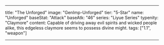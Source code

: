 ---

title: "The Unforged"
image: "GenImp-Unforged"
tier: "5-Star"
name: "Unforged"
baseStat: "Attack"
baseAtk: "46"
series: "Liyue Series"
typenity: "Claymore"
content: Capable of driving away evil spirits and wicked people alike, this edgeless claymore seems to possess divine might.
tags: ["1.1", "weapon"]

---